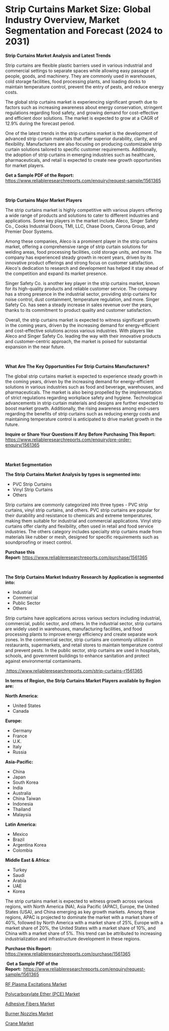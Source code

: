 <p><h1>Strip Curtains Market Size: Global Industry Overview, Market Segmentation and Forecast (2024 to 2031)</h1></p><p><strong>Strip Curtains Market Analysis and Latest Trends</strong></p>
<p><p>Strip curtains are flexible plastic barriers used in various industrial and commercial settings to separate spaces while allowing easy passage of people, goods, and machinery. They are commonly used in warehouses, cold storage facilities, food processing plants, and loading docks to maintain temperature control, prevent the entry of pests, and reduce energy costs.</p><p>The global strip curtains market is experiencing significant growth due to factors such as increasing awareness about energy conservation, stringent regulations regarding food safety, and growing demand for cost-effective and efficient door solutions. The market is expected to grow at a CAGR of 12.9% during the forecast period.</p><p>One of the latest trends in the strip curtains market is the development of advanced strip curtain materials that offer superior durability, clarity, and flexibility. Manufacturers are also focusing on producing customizable strip curtain solutions tailored to specific customer requirements. Additionally, the adoption of strip curtains in emerging industries such as healthcare, pharmaceuticals, and retail is expected to create new growth opportunities for market players.</p></p>
<p><strong>Get a Sample PDF of the Report:&nbsp;</strong> <a href="https://www.reliableresearchreports.com/enquiry/request-sample/1561365">https://www.reliableresearchreports.com/enquiry/request-sample/1561365</a></p>
<p>&nbsp;</p>
<p><strong>Strip Curtains Major Market Players</strong></p>
<p><p>The strip curtains market is highly competitive with various players offering a wide range of products and solutions to cater to different industries and applications. Some key players in the market include Aleco, Singer Safety Co., Cooks Industrial Doors, TMI, LLC, Chase Doors, Carona Group, and Premier Door Systems.</p><p>Among these companies, Aleco is a prominent player in the strip curtains market, offering a comprehensive range of strip curtain solutions for welding areas, food processing facilities, cold storage units, and more. The company has experienced steady growth in recent years, driven by its innovative product offerings and strong focus on customer satisfaction. Aleco's dedication to research and development has helped it stay ahead of the competition and expand its market presence.</p><p>Singer Safety Co. is another key player in the strip curtains market, known for its high-quality products and reliable customer service. The company has a strong presence in the industrial sector, providing strip curtains for noise control, dust containment, temperature regulation, and more. Singer Safety Co. has seen a steady increase in sales revenue over the years, thanks to its commitment to product quality and customer satisfaction.</p><p>Overall, the strip curtains market is expected to witness significant growth in the coming years, driven by the increasing demand for energy-efficient and cost-effective solutions across various industries. With players like Aleco and Singer Safety Co. leading the way with their innovative products and customer-centric approach, the market is poised for substantial expansion in the near future.</p></p>
<p>&nbsp;</p>
<p><strong>What Are The Key Opportunities For Strip Curtains Manufacturers?</strong></p>
<p><p>The global strip curtains market is expected to experience steady growth in the coming years, driven by the increasing demand for energy-efficient solutions in various industries such as food and beverage, warehouses, and pharmaceuticals. The market is also being propelled by the implementation of strict regulations regarding workplace safety and hygiene. Technological advancements in strip curtain materials and designs are further expected to boost market growth. Additionally, the rising awareness among end-users regarding the benefits of strip curtains such as reducing energy costs and maintaining temperature control is anticipated to drive market growth in the future.</p></p>
<p><strong>Inquire or Share Your Questions If Any Before Purchasing This Report:</strong> <a href="https://www.reliableresearchreports.com/enquiry/pre-order-enquiry/1561365">https://www.reliableresearchreports.com/enquiry/pre-order-enquiry/1561365</a></p>
<p>&nbsp;</p>
<p><strong>Market Segmentation</strong></p>
<p><strong>The Strip Curtains Market Analysis by types is segmented into:</strong></p>
<p><ul><li>PVC Strip Curtains</li><li>Vinyl Strip Curtains</li><li>Others</li></ul></p>
<p><p>Strip curtains are commonly categorized into three types - PVC strip curtains, vinyl strip curtains, and others. PVC strip curtains are popular for their durability and resistance to chemicals and extreme temperatures, making them suitable for industrial and commercial applications. Vinyl strip curtains offer clarity and flexibility, often used in retail and food service industries. The others category includes specialty strip curtains made from materials like rubber or mesh, designed for specific requirements such as soundproofing or insect control.</p></p>
<p><strong>Purchase this Report:&nbsp;</strong><a href="https://www.reliableresearchreports.com/purchase/1561365">https://www.reliableresearchreports.com/purchase/1561365</a></p>
<p>&nbsp;</p>
<p><strong>The Strip Curtains Market Industry Research by Application is segmented into:</strong></p>
<p><ul><li>Industrial</li><li>Commercial</li><li>Public Sector</li><li>Others</li></ul></p>
<p><p>Strip curtains have applications across various sectors including industrial, commercial, public sector, and others. In the industrial sector, strip curtains are widely used in warehouses, manufacturing facilities, and food processing plants to improve energy efficiency and create separate work zones. In the commercial sector, strip curtains are commonly utilized in restaurants, supermarkets, and retail stores to maintain temperature control and prevent pests. In the public sector, strip curtains are used in hospitals, schools, and government buildings to enhance sanitation and protect against environmental contaminants.</p></p>
<p><a href="https://www.reliableresearchreports.com/strip-curtains-r1561365">&nbsp;https://www.reliableresearchreports.com/strip-curtains-r1561365</a></p>
<p><strong>In terms of Region, the Strip Curtains Market Players available by Region are:</strong></p>
<p>
    <p> <strong> North America: </strong>
        <ul>
            <li>United States</li>
            <li>Canada</li>
        </ul>
        </p> 
    <p> <strong> Europe: </strong>
        <ul>
            <li>Germany</li>
            <li>France</li>
            <li>U.K.</li>
            <li>Italy</li>
            <li>Russia</li>
        </ul>
        </p> 
    <p> <strong> Asia-Pacific: </strong>
        <ul>
            <li>China</li>
            <li>Japan</li>
            <li>South Korea</li>
            <li>India</li>
            <li>Australia</li>
            <li>China Taiwan</li>
            <li>Indonesia</li>
            <li>Thailand</li>
            <li>Malaysia</li>
        </ul>
        </p> 
    <p> <strong> Latin America: </strong>
        <ul>
            <li>Mexico</li>
            <li>Brazil</li>
            <li>Argentina Korea</li>
            <li>Colombia</li>
        </ul>
        </p> 
    <p> <strong> Middle East & Africa: </strong>
        <ul>
            <li>Turkey</li>
            <li>Saudi</li>
            <li>Arabia</li>
            <li>UAE</li>
            <li>Korea</li>
        </ul>
    </p>
    </p>
<p><p>The strip curtains market is expected to witness growth across various regions, with North America (NA), Asia Pacific (APAC), Europe, the United States (USA), and China emerging as key growth markets. Among these regions, APAC is projected to dominate the market with a market share of 40%, followed by North America with a market share of 25%, Europe with a market share of 20%, the United States with a market share of 10%, and China with a market share of 5%. This trend can be attributed to increasing industrialization and infrastructure development in these regions.</p></p>
<p><strong>Purchase this Report: </strong><a href="https://www.reliableresearchreports.com/purchase/1561365">https://www.reliableresearchreports.com/purchase/1561365</a></p>
<p>&nbsp;<strong>Get a Sample PDF of the Report:&nbsp;&nbsp;</strong><a href="https://www.reliableresearchreports.com/enquiry/request-sample/1561365">https://www.reliableresearchreports.com/enquiry/request-sample/1561365</a></p>
<p><strong></strong></p>
<p><p><a href="https://issuu.com/reportprime-2/docs/rf-plasma-excitations-market-size-2030.pptx">RF Plasma Excitations Market</a></p><p><a href="https://medium.com/@emma.white454357/polycarboxylate-ether-pce-market-overview-global-market-trends-and-future-prospects-from-2024-to-92107306a52f">Polycarboxylate Ether (PCE) Market</a></p><p><a href="https://medium.com/@amelia.martin5698/adhesive-fibers-market-market-segmentation-geographical-regions-and-market-forcast-till-2031-df98fe449ed7">Adhesive Fibers Market</a></p><p><a href="https://github.com/widyafarer/Market-Research-Report-List-1/blob/main/burner-nozzles-market.md">Burner Nozzles Market</a></p><p><a href="https://github.com/sydneyHaley871/Market-Research-Report-List-1/blob/main/crane-market.md">Crane Market</a></p></p>